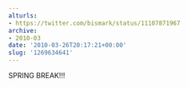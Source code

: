 ```yaml
---
alturls:
- https://twitter.com/bismark/status/11107871967
archive:
- 2010-03
date: '2010-03-26T20:17:21+00:00'
slug: '1269634641'
---
```


SPRING BREAK!!!

